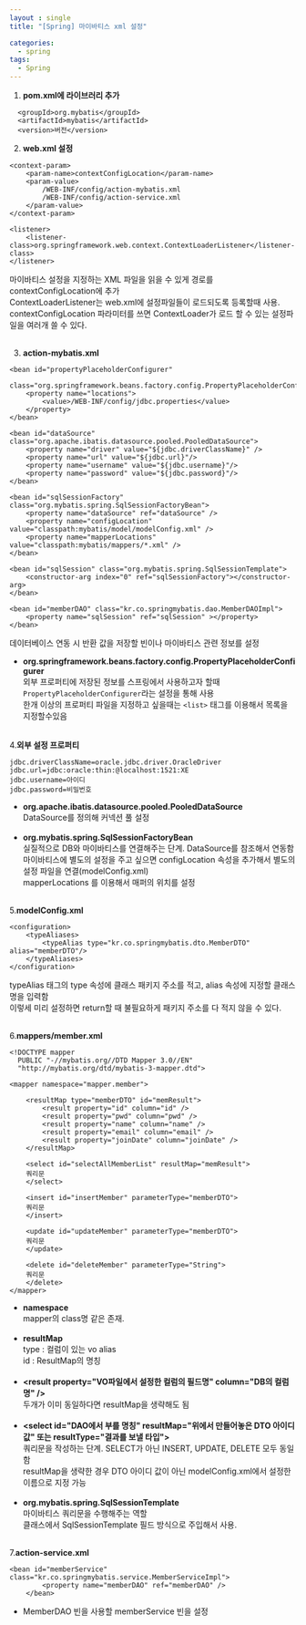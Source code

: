 ```yaml
---
layout : single
title: "[Spring] 마이바티스 xml 설정"

categories:
  - spring
tags:
  - Spring
---
```



1. **pom.xml에 라이브러리 추가**

~~~
  <groupId>org.mybatis</groupId>
  <artifactId>mybatis</artifactId>
  <version>버전</version>
~~~


2. **web.xml 설정**

~~~
<context-param>
	<param-name>contextConfigLocation</param-name>
	<param-value>
		/WEB-INF/config/action-mybatis.xml
		/WEB-INF/config/action-service.xml
	</param-value>
</context-param>

<listener>
	<listener-class>org.springframework.web.context.ContextLoaderListener</listener-class>
</listener>
~~~

마이바티스 설정을 지정하는 XML 파일을 읽을 수 있게 경로를 contextConfigLocation에 추가<br>ContextLoaderListener는 web.xml에 설정파일들이 로드되도록 등록할때 사용.<br> contextConfigLocation 파라미터를 쓰면 ContextLoader가 로드 할 수 있는 설정파일을 여러개 쓸 수 있다.<br><br>

3. **action-mybatis.xml**

~~~
<bean id="propertyPlaceholderConfigurer" 
				class="org.springframework.beans.factory.config.PropertyPlaceholderConfigurer">
	<property name="locations">
		<value>/WEB-INF/config/jdbc.properties</value>
	</property>
</bean>
	
<bean id="dataSource" class="org.apache.ibatis.datasource.pooled.PooledDataSource">
	<property name="driver" value="${jdbc.driverClassName}" />
	<property name="url" value="${jdbc.url}"/>
	<property name="username" value="${jdbc.username}"/>
	<property name="password" value="${jdbc.password}"/>
</bean>
	
<bean id="sqlSessionFactory" class="org.mybatis.spring.SqlSessionFactoryBean">
	<property name="dataSource" ref="dataSource" />
	<property name="configLocation" value="classpath:mybatis/model/modelConfig.xml" />
	<property name="mapperLocations" value="classpath:mybatis/mappers/*.xml" />
</bean>
	
<bean id="sqlSession" class="org.mybatis.spring.SqlSessionTemplate">
	<constructor-arg index="0" ref="sqlSessionFactory"></constructor-arg>
</bean>
	
<bean id="memberDAO" class="kr.co.springmybatis.dao.MemberDAOImpl">
	<property name="sqlSession" ref="sqlSession" ></property>
</bean>
~~~

데이터베이스 연동 시 반환 값을 저장할 빈이나 마이바티스 관련 정보를 설정

 - **org.springframework.beans.factory.config.PropertyPlaceholderConfigurer**<br>외부 프로퍼티에 저장된 정보를 스프링에서 사용하고자 할때 ``PropertyPlaceholderConfigurer``라는 설정을 통해 사용<br>한개 이상의 프로퍼티 파일을 지정하고 싶을때는 ``<list>`` 태그를 이용해서 목록을 지정할수있음<br><Br>
 
4.**외부 설정 프로퍼티**
  
~~~
jdbc.driverClassName=oracle.jdbc.driver.OracleDriver
jdbc.url=jdbc:oracle:thin:@localhost:1521:XE
jdbc.username=아이디
jdbc.password=비밀번호
~~~

- **org.apache.ibatis.datasource.pooled.PooledDataSource**<br>DataSource를 정의해 커넥션 풀 설정<br><Br>
- **org.mybatis.spring.SqlSessionFactoryBean**<br>실질적으로 DB와 마이바티스를 연결해주는 단계. DataSource를 참조해서 연동함<br>마이바티스에 별도의 설정을 주고 싶으면 configLocation 속성을 추가해서 별도의 설정 파일을 연결(modelConfig.xml)<br>mapperLocations 를 이용해서 매퍼의 위치를 설정<br><br>

5.**modelConfig.xml**
  
~~~
<configuration>
	<typeAliases>
		<typeAlias type="kr.co.springmybatis.dto.MemberDTO" alias="memberDTO"/>
	</typeAliases>
</configuration>
~~~
  
typeAlias 태그의 type 속성에 클래스 패키지 주소를 적고, alias 속성에 지정할 클래스 명을 입력함<br>이렇세 미리 설정하면 return할 때 불필요하게 패키지 주소를 다 적지 않을 수 있다.<br><br>

6.**mappers/member.xml**

~~~
<!DOCTYPE mapper
  PUBLIC "-//mybatis.org//DTD Mapper 3.0//EN"
  "http://mybatis.org/dtd/mybatis-3-mapper.dtd">
  
<mapper namespace="mapper.member">

	<resultMap type="memberDTO" id="memResult">	
		<result property="id" column="id" />
		<result property="pwd" column="pwd" />
		<result property="name" column="name" />
		<result property="email" column="email" />
		<result property="joinDate" column="joinDate" />
	</resultMap>
														
	<select id="selectAllMemberList" resultMap="memResult">
    쿼리문
	</select>
	
	<insert id="insertMember" parameterType="memberDTO">
    쿼리문
	</insert>
	
	<update id="updateMember" parameterType="memberDTO">
    쿼리문
	</update>
	
	<delete id="deleteMember" parameterType="String">
    쿼리문
	</delete>
</mapper>  
~~~
  
- **namespace**<br>mapper의 class명 같은 존재.<br><br>
- **resultMap**<br>type : 컬럼이 있는 vo alias<br>id : ResultMap의 명칭<br><br>
- **\<result property="VO파일에서 설정한 컬럼의 필드명" column="DB의 컬럼명" />**<br>두개가 이미 동일하다면 resultMap을 생략해도 됨<br><br>
- **\<select id="DAO에서 부를 명칭" resultMap="위에서 만들어놓은 DTO 아이디 값" 또는 resultType="결과를 보낼 타입">**<br>쿼리문을 작성하는 단계. SELECT가 아닌 INSERT, UPDATE, DELETE 모두 동일함<BR>resultMap을 생략한 경우 DTO 아이디 값이 아닌 modelConfig.xml에서 설정한 이름으로 지정 가능<br><br>
- **org.mybatis.spring.SqlSessionTemplate**<br>마이바티스 쿼리문을 수행해주는 역할<br> 클래스에서 SqlSessionTemplate 필드 방식으로 주입해서 사용.<br><br>

7.**action-service.xml**
  
~~~
<bean id="memberService" class="kr.co.springmybatis.service.MemberServiceImpl">
		<property name="memberDAO" ref="memberDAO" />
	</bean>
~~~
  
 - MemberDAO 빈을 사용할 memberService 빈을 설정
 
